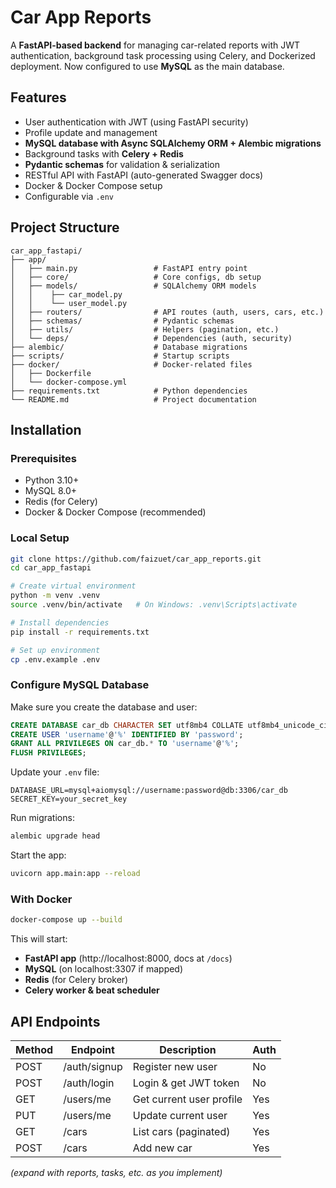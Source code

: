 # Car App Reports  

A **FastAPI-based backend** for managing car-related reports with JWT authentication, background task processing using Celery, and Dockerized deployment. Now configured to use **MySQL** as the main database.  

## Features  
- User authentication with JWT (using FastAPI security)  
- Profile update and management  
- **MySQL database with Async SQLAlchemy ORM + Alembic migrations**  
- Background tasks with **Celery + Redis**  
- **Pydantic schemas** for validation & serialization  
- RESTful API with FastAPI (auto-generated Swagger docs)  
- Docker & Docker Compose setup  
- Configurable via `.env`  

## Project Structure  
```
car_app_fastapi/
├── app/
│   ├── main.py                 # FastAPI entry point
│   ├── core/                   # Core configs, db setup
│   ├── models/                 # SQLAlchemy ORM models
│   │    ├── car_model.py
│   │    └── user_model.py
│   ├── routers/                # API routes (auth, users, cars, etc.)
│   ├── schemas/                # Pydantic schemas
│   ├── utils/                  # Helpers (pagination, etc.)
│   └── deps/                   # Dependencies (auth, security)
├── alembic/                    # Database migrations
├── scripts/                    # Startup scripts
├── docker/                     # Docker-related files
│   ├── Dockerfile
│   └── docker-compose.yml
├── requirements.txt            # Python dependencies
└── README.md                   # Project documentation
```  

## Installation  

### Prerequisites  
- Python 3.10+  
- MySQL 8.0+  
- Redis (for Celery)  
- Docker & Docker Compose (recommended)  

### Local Setup  
```bash
git clone https://github.com/faizuet/car_app_reports.git
cd car_app_fastapi

# Create virtual environment
python -m venv .venv
source .venv/bin/activate   # On Windows: .venv\Scripts\activate

# Install dependencies
pip install -r requirements.txt

# Set up environment
cp .env.example .env
```

### Configure MySQL Database  
Make sure you create the database and user:  
```sql
CREATE DATABASE car_db CHARACTER SET utf8mb4 COLLATE utf8mb4_unicode_ci;
CREATE USER 'username'@'%' IDENTIFIED BY 'password';
GRANT ALL PRIVILEGES ON car_db.* TO 'username'@'%';
FLUSH PRIVILEGES;
```

Update your `.env` file:  
```env
DATABASE_URL=mysql+aiomysql://username:password@db:3306/car_db
SECRET_KEY=your_secret_key
```

Run migrations:  
```bash
alembic upgrade head
```

Start the app:  
```bash
uvicorn app.main:app --reload
```

### With Docker  
```bash
docker-compose up --build
```

This will start:  
- **FastAPI app** (http://localhost:8000, docs at `/docs`)  
- **MySQL** (on localhost:3307 if mapped)  
- **Redis** (for Celery broker)  
- **Celery worker & beat scheduler**  

## API Endpoints  
| Method | Endpoint         | Description                | Auth |
|--------|-----------------|----------------------------|------|
| POST   | /auth/signup     | Register new user          | No   |
| POST   | /auth/login      | Login & get JWT token      | No   |
| GET    | /users/me        | Get current user profile   | Yes  |
| PUT    | /users/me        | Update current user        | Yes  |
| GET    | /cars            | List cars (paginated)      | Yes  |
| POST   | /cars            | Add new car                | Yes  |

*(expand with reports, tasks, etc. as you implement)*  

